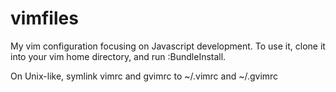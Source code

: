vimfiles
========

My vim configuration focusing on Javascript development.
To use it, clone it into your vim home directory, and run :BundleInstall.

On Unix-like, symlink vimrc and gvimrc to ~/.vimrc and ~/.gvimrc
